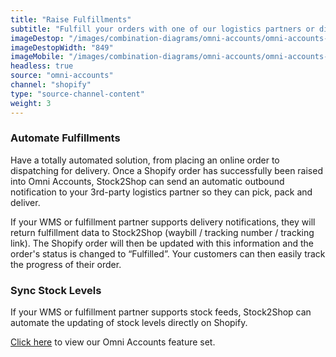 ```yaml
---
title: "Raise Fulfillments"
subtitle: "Fulfill your orders with one of our logistics partners or directly in your WMS (Warehouse Management System)."
imageDestop: "/images/combination-diagrams/omni-accounts/omni-accounts-shopify-fulfillment.svg"
imageDestopWidth: "849"
imageMobile: "/images/combination-diagrams/omni-accounts/omni-accounts-shopify-fulfillment.svg"
headless: true
source: "omni-accounts"
channel: "shopify"
type: "source-channel-content"
weight: 3
---
```


### Automate Fulfillments
Have a totally automated solution, from placing an online order to dispatching for delivery. Once a Shopify order has successfully been raised into Omni Accounts, Stock2Shop can send an automatic outbound notification to your 3rd-party logistics partner so they can pick, pack and deliver.

If your WMS or fulfillment partner supports delivery notifications, they will return fulfillment data to Stock2Shop (waybill / tracking number / tracking link). The Shopify order will then be updated with this information and the order's status is changed to “Fulfilled”. Your customers can then easily track the progress of their order.

### Sync Stock Levels
If your WMS or fulfillment partner supports stock feeds, Stock2Shop can automate the updating of stock levels directly on Shopify.

[Click here](/help/features/omni-accounts/ "Omni Accounts Features") to view our Omni Accounts feature set.